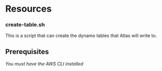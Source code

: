 # Resources

### create-table.sh
This is a script that can create the dynamo tables that Atlas will write to. 

## Prerequisites
*You must have the AWS CLI installed*